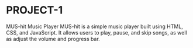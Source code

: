 # PROJECT-1
MUS-hit Music Player MUS-hit is a simple music player built using HTML, CSS, and JavaScript. It allows users to play, pause, and skip songs, as well as adjust the volume and progress bar.
